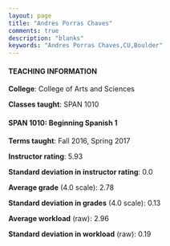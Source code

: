 ```yaml
---
layout: page
title: "Andres Porras Chaves" 
comments: true
description: "blanks"
keywords: "Andres Porras Chaves,CU,Boulder"
---
```

<head>
<script src="https://ajax.googleapis.com/ajax/libs/jquery/2.1.3/jquery.min.js"></script>
<script src="https://dl.dropboxusercontent.com/s/pc42nxpaw1ea4o9/highcharts.js?dl=0"></script>
<!-- <script src="../assets/js/highcharts.js"></script> -->
<style type="text/css">@font-face {
	font-family: "Bebas Neue";
	src: url(https://www.filehosting.org/file/details/544349/BebasNeue Regular.otf) format("opentype");
	}
	h1.Bebas { 
		font-family: "Bebas Neue", Verdana, Tahoma;
	}
</style>
</head>
	   
#### TEACHING INFORMATION

**College**: College of Arts and Sciences

**Classes taught**: SPAN 1010

#### SPAN 1010: Beginning Spanish 1

**Terms taught**: Fall 2016, Spring 2017

**Instructor rating**: 5.93

**Standard deviation in instructor rating**: 0.0

**Average grade** (4.0 scale): 2.78

**Standard deviation in grades** (4.0 scale): 0.13

**Average workload** (raw): 2.96

**Standard deviation in workload** (raw): 0.19

